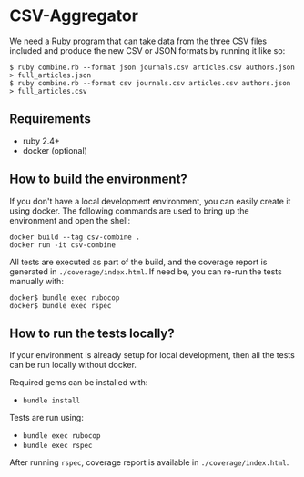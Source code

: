 # CSV-Aggregator

We need a Ruby program that can take data from the three CSV files included and produce the new CSV or JSON formats by running it like so:

    $ ruby combine.rb --format json journals.csv articles.csv authors.json > full_articles.json
    $ ruby combine.rb --format csv journals.csv articles.csv authors.json > full_articles.csv

## Requirements

  - ruby 2.4+
  - docker (optional)

## How to build the environment?

If you don't have a local development environment, you can easily create it using docker. The following commands are used to bring up the environment and open the shell:

  ```
  docker build --tag csv-combine .
  docker run -it csv-combine
  ```

All tests are executed as part of the build, and the coverage report is generated in `./coverage/index.html`. If need be, you can re-run the tests manually with:

  ```
  docker$ bundle exec rubocop
  docker$ bundle exec rspec
  ```

## How to run the tests locally?

If your environment is already setup for local development, then all the tests can be run locally without docker.

Required gems can be installed with:

  - `bundle install`

Tests are run using:

  - `bundle exec rubocop`
  - `bundle exec rspec`

After running `rspec`, coverage report is available in `./coverage/index.html`.
